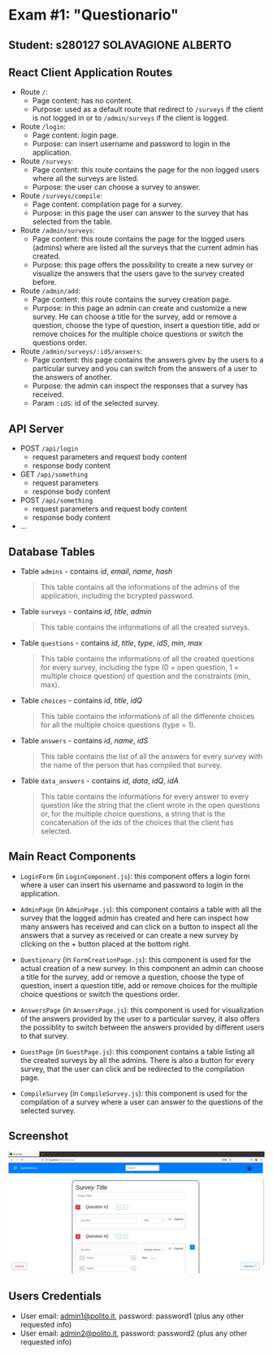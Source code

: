 # Exam #1: "Questionario"
## Student: s280127 SOLAVAGIONE ALBERTO 

## React Client Application Routes

- Route `/`: 
  - Page content: has no content.
  - Purpose: used as a default route that redirect to `/surveys` if the client is not logged in or to `/admin/surveys` if the client is logged.
- Route `/login`:
  - Page content: login page.
  - Purpose: can insert username and password to login in the application.
- Route `/surveys`: 
  - Page content: this route contains the page for the non logged users where all the surveys are listed.
  - Purpose: the user can choose a survey to answer.
- Route `/surveys/compile`:
  - Page content: compilation page for a survey.
  - Purpose: in this page the user can answer to the survey that has selected from the table.
- Route `/admin/surveys`:
  - Page content: this route contains the page for the logged users (admins) where are listed all the surveys that the current admin has created.
  - Purpose: this page offers the possibility to create a new survey or visualize the answers that the users gave to the survey created before.
- Route `/admin/add`:
  - Page content: this route contains the survey creation page.
  - Purpose: in this page an admin can create and customize a new survey. He can choose a title for the survey, add or remove a question, choose the type of question, insert a question title, add or remove choices for the multiple choice questions or switch the questions order.
- Route `/admin/surveys/:idS/answers`:
  - Page content: this page contains the answers givev by the users to a particular survey and you can switch from the answers of a user to the answers of another.
  - Purpose: the admin can inspect the responses that a survey has received. 
  - Param `:idS`: id of the selected survey.

## API Server

- POST `/api/login`
  - request parameters and request body content
  - response body content
- GET `/api/something`
  - request parameters
  - response body content
- POST `/api/something`
  - request parameters and request body content
  - response body content
- ...

## Database Tables

- Table `admins` - contains *id*, *email*, *name*, *hash*
    > This table contains all the informations of the admins of the application, including the bcrypted password.
- Table `surveys` - contains *id*, *title*, *admin*
    > This table contains the informations of all the created surveys.
- Table `questions` - contains *id*, *title*, *type*, *idS*, *min*, *max*
    > This table contains the informations of all the created questions for every survey, including the type (0 = open question, 1 = multiple choice question) of question and the constraints (min, max).
- Table `choices` - contains *id*, *title*, *idQ*
    > This table contains the informations of all the differente choices for all the multiple choice questions (type = 1).
- Table `answers` - contains *id*, *name*, *idS*
    > This table contains the list of all the answers for every survey with the name of the person that has compiled that survey.
- Table `data_answers` -  contains *id*, *data*, *idQ*, *idA*
    > This table contains the informations for every answer to every question like the string that the client wrote in the open questions or, for the multiple choice questions, a string that is the concatenation of the ids of the choices that the client has selected.
 

## Main React Components

- `LoginForm` (in `LoginComponent.js`): this component offers a login form where a user can insert his username and password to login in the application.

- `AdminPage` (in `AdminPage.js`): this component contains a table with all the survey that the logged admin has created and here can inspect how many answers has received and can click on a button to inspect all the answers that a survey as received or can create a new survey by clicking on the + button placed at the bottom right.

- `Questionary` (in `FormCreationPage.js`): this component is used for the actual creation of a new survey. In this component an admin can choose a title for the survey, add or remove a question, choose the type of question, insert a question title, add or remove choices for the multiple choice questions or switch the questions order.

- `AnswersPage` (in `AnswersPage.js`): this component is used for visualization of the answers provided by the user to a particular survey, it also offers the possiblity to switch between the answers provided by different users to that survey.

- `GuestPage` (in `GuestPage.js`): this component contains a table listing all the created surveys by all the admins. There is also a button for every survey, that the user can click and be redirected to the compilation page.

- `CompileSurvey` (in `CompileSurvey.js`): this component is used for the compilation of a survey where a user can answer to the questions of the selected survey.


## Screenshot

![Screenshot](./img/screenshot.jpg)

## Users Credentials

- User email: admin1@polito.it, password: password1 (plus any other requested info)
- User email: admin2@polito.it, password: password2 (plus any other requested info)

